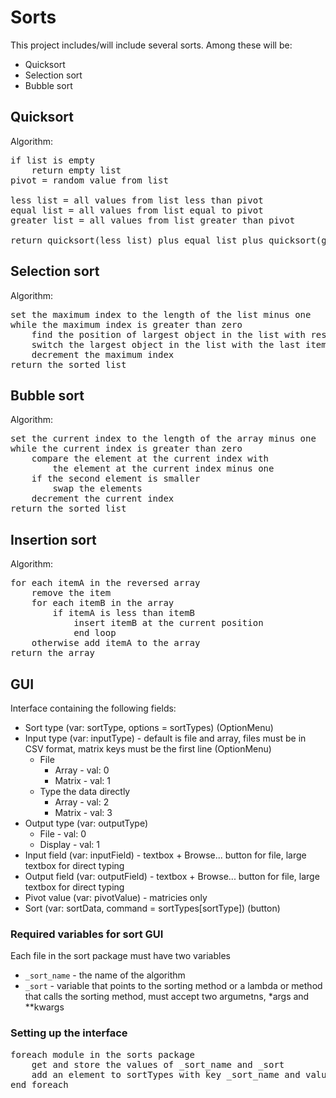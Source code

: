 # Sorts
This project includes/will include several sorts. Among these will be:

- Quicksort
- Selection sort
- Bubble sort

## Quicksort
Algorithm:
<pre>
if list is empty
	return empty list
pivot = random value from list

less list = all values from list less than pivot
equal list = all values from list equal to pivot
greater list = all values from list greater than pivot

return quicksort(less list) plus equal list plus quicksort(greater list)
</pre>

## Selection sort
Algorithm:
<pre>
set the maximum index to the length of the list minus one
while the maximum index is greater than zero
	find the position of largest object in the list with respect to the maximum index
	switch the largest object in the list with the last item in the list with respect to the maximum index
	decrement the maximum index
return the sorted list
</pre>

## Bubble sort
Algorithm:
<pre>
set the current index to the length of the array minus one
while the current index is greater than zero
	compare the element at the current index with
		the element at the current index minus one
	if the second element is smaller
		swap the elements
	decrement the current index
return the sorted list
</pre>

## Insertion sort
Algorithm:
<pre>
for each itemA in the reversed array
    remove the item
    for each itemB in the array
        if itemA is less than itemB
            insert itemB at the current position
            end loop
    otherwise add itemA to the array
return the array
</pre>

## GUI
Interface containing the following fields:

* Sort type (var: sortType, options = sortTypes) (OptionMenu)
* Input type (var: inputType) - default is file and array, files must be in CSV format, matrix keys must be the first line (OptionMenu)
    * File
        * Array - val: 0
        * Matrix - val: 1
    * Type the data directly
        * Array - val: 2
        * Matrix - val: 3
* Output type (var: outputType)
    * File - val: 0
    * Display - val: 1
* Input field (var: inputField) - textbox + Browse... button for file, large textbox for direct typing
* Output field (var: outputField) - textbox + Browse... button for file, large textbox for direct typing
* Pivot value (var: pivotValue) - matricies only
* Sort (var: sortData, command = sortTypes[sortType]) (button)

### Required variables for sort GUI
Each file in the sort package must have two variables

* `_sort_name` - the name of the algorithm
* `_sort` - variable that points to the sorting method or a lambda or method that calls the sorting method, must accept two argumetns, *args and **kwargs

### Setting up the interface
<pre>
foreach module in the sorts package
    get and store the values of _sort_name and _sort
    add an element to sortTypes with key _sort_name and value _sort
end foreach
</pre>
